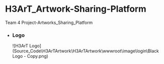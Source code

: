 # H3ArT_Artwork-Sharing-Platform
Team 4 Project-Artworks_Sharing_Platform
  - ### Logo
    ![H3ArT Logo](Source_Code\H3ArTArtwork\H3ArTArtwork\wwwroot\image\login\BlackLogo - Copy.png)
